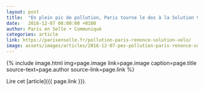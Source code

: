 ```yaml
---
layout: post
title:  "En plein pic de pollution, Paris tourne le dos à la Solution Vélo"
date:   2016-12-07 08:00:00 +0100
author: Paris en Selle • Communiqué
categories: article
link: https://parisenselle.fr/pollution-paris-renonce-solution-velo/
image: assets/images/articles/2016-12-07-pes-pollution-paris-renonce-solution-velo.jpg
---
```


{% include image.html
            img=page.image
            link=page.image
            caption=page.title
            source-text=page.author
            source-link=page.link
%}

Lire cet [article]({{ page.link }}).

